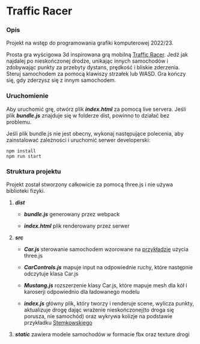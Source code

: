 # Traffic Racer #

### Opis ### 

Projekt na wstęp do programowania grafiki komputerowej 2022/23. 

Prosta gra wyścigowa 3d inspirowana grą mobilną [Traffic Racer](https://play.google.com/store/apps/details?id=com.skgames.trafficracer&hl=pl). Jedź jak najdalej po nieskończonej drodze, unikając innych samochodów i zdobywając punkty za przebyty dystans, prędkość i bliskie zderzenia. Steruj samochodem za pomocą klawiszy strzałek lub WASD. Gra kończy się, gdy zderzysz się z innym samochodem.

### Uruchomienie ###
Aby uruchomić grę, otwórz plik ***index.html*** za pomocą live servera. Jeśli plik ***bundle.js*** znajduje się w folderze dist, powinno to działać bez problemu.

Jeśli plik bundle.js nie jest obecny, wykonaj następujące polecenia, aby zainstalować zależności i uruchomić serwer developerski:

```
npm install
npm run start
```

### Struktura projektu ### 
Projekt został stworzony całkowicie za pomocą three.js i nie używa biblioteki fizyki.
1. ***dist***
    - ***bundle.js*** generowany przez webpack

    - ***index.html*** plik renderowany przez serwer
2. ***src***
    - ***Car.js*** sterowanie samochodem wzorowane na [przykładzie](https://alteredqualia.com/three/examples/webgl_cars.html) użycia three.js

    - ***CarControls.js*** mapuje input na odpowiednie ruchy, które następnie odczytuje klasa Car.js

    - ***Mustang.js*** rozszerzenie klasy Car.js, które mapuje mesh dla kół i karoserji odpowiednio dla ładowanego modelu

    - ***index.js*** główny plik, który tworzy i renderuje scene, wylicza punkty, aktualizuje drogę dając wrażenie nieskończonej(to droga się porusza, nie samochód) oraz wykrywa kolizje na podstawie przykładku [Stemkowskiego](http://stemkoski.github.io/Three.js/Collision-Detection.html)


3. ***static*** zawiera modele samochodów w formacie fbx oraz texture drogi